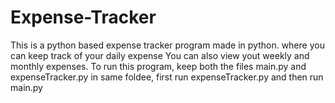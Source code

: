 # Expense-Tracker
This is a python based expense tracker program made in python. where you can keep track of your daily expense
You can also view yout weekly and monthly expenses.
To run this program, keep both the files main.py and expenseTracker.py in same foldee, first run expenseTracker.py and then run main.py

